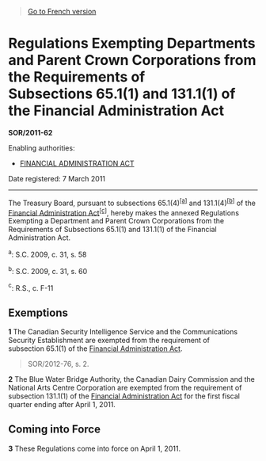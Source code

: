 > [Go to French version](/fr/Règlements/Décrets,%20ordonnances%20et%20règlements%20statutaires/2011/62.md)

# Regulations Exempting Departments and Parent Crown Corporations from the Requirements of Subsections 65.1(1) and 131.1(1) of the Financial Administration Act

**SOR/2011-62**

Enabling authorities: 
- [FINANCIAL ADMINISTRATION ACT](/en/Acts/Revised%20Statutes%20of%20Canada/F/F-11.md)

Date registered: 7 March 2011

----------

The Treasury Board, pursuant to subsections 65.1(4)<sup><a href='#fn_ae'>[a]</a></sup> and 131.1(4)<sup><a href='#fn_be'>[b]</a></sup> of the [Financial Administration Act](/en/Acts/Revised%20Statutes%20of%20Canada/F/F-11.md)<sup><a href='#fn_ce'>[c]</a></sup>, hereby makes the annexed Regulations Exempting a Department and Parent Crown Corporations from the Requirements of Subsections 65.1(1) and 131.1(1) of the Financial Administration Act.

<a name='fn_ae'><sup>a</sup></a>: S.C. 2009, c. 31, s. 58<br />

<a name='fn_be'><sup>b</sup></a>: S.C. 2009, c. 31, s. 60<br />

<a name='fn_ce'><sup>c</sup></a>: R.S., c. F-11<br />




## Exemptions


**1** The Canadian Security Intelligence Service and the Communications Security Establishment are exempted from the requirement of subsection 65.1(1) of the [Financial Administration Act](/en/Acts/Revised%20Statutes%20of%20Canada/F/F-11.md).
> SOR/2012-76, s. 2.




**2** The Blue Water Bridge Authority, the Canadian Dairy Commission and the National Arts Centre Corporation are exempted from the requirement of subsection 131.1(1) of the [Financial Administration Act](/en/Acts/Revised%20Statutes%20of%20Canada/F/F-11.md) for the first fiscal quarter ending after April 1, 2011.




## Coming into Force


**3** These Regulations come into force on April 1, 2011.


